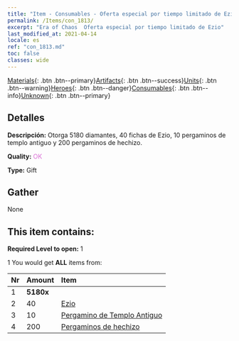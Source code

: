 ```yaml
---
title: "Item - Consumables - Oferta especial por tiempo limitado de Ezio"
permalink: /Items/con_1813/
excerpt: "Era of Chaos  Oferta especial por tiempo limitado de Ezio"
last_modified_at: 2021-04-14
locale: es
ref: "con_1813.md"
toc: false
classes: wide
---
```

 [Materials](/es/Items/){: .btn .btn--primary}[Artifacts](/es/Items/Artifacts/){: .btn .btn--success}[Units](/es/Items/Units/){: .btn .btn--warning}[Heroes](/es/Items/Heroes/){: .btn .btn--danger}[Consumables](/es/Items/Consumables/){: .btn .btn--info}[Unknown](/es/Items/Unknown/){: .btn .btn--primary}

## Detalles
 **Descripción:** Otorga 5180 diamantes, 40 fichas de Ezio, 10 pergaminos de templo antiguo y 200 pergaminos de hechizo.

 **Quality:** <span style="color: #DA70D6">OK</span>

 **Type:** Gift

## Gather

  None

## This item contains:

 **Required Level to open:** 1

 1 You would get **ALL** items  from:

  | Nr | Amount |     Item    |
  |:---|:-------|:------------|
  | 1 |  **5180x** | <i class="fas fa-gem"/> |  | 
  | 2 | 40 | [Ezio](/es/Items/her_398/) | 
  | 3 | 10 | [Pergamino de Templo Antiguo](/es/Items/con_697/) | 
  | 4 | 200 | [Pergaminos de hechizo](/es/Items/con_694/) | 

